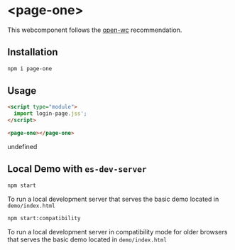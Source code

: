 # \<page-one>

This webcomponent follows the [open-wc](https://github.com/open-wc/open-wc) recommendation.

## Installation
```bash
npm i page-one
```

## Usage
```html
<script type="module">
  import login-page.jss';
</script>

<page-one></page-one>
```

undefined

## Local Demo with `es-dev-server`
```bash
npm start
```
To run a local development server that serves the basic demo located in `demo/index.html`

```bash
npm start:compatibility
```
To run a local development server in compatibility mode for older browsers that serves the basic demo located in `demo/index.html`
